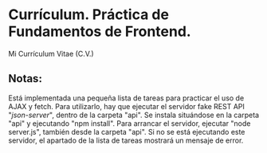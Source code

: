 # Currículum. Práctica de Fundamentos de Frontend.
Mi Currículum Vitae (C.V.)

## Notas:
Está implementada una pequeña lista de tareas para practicar el uso de AJAX y fetch.
Para utilizarlo, hay que ejecutar el servidor fake REST API "*json-server*", dentro de la carpeta "api".
Se instala situándose en la carpeta "api" y ejecutando "npm install".
Para arrancar el servidor, ejecutar "node server.js", también desde la carpeta "api".
Si no se está ejecutando este servidor, el apartado de la lista de tareas mostrará un mensaje de error.


